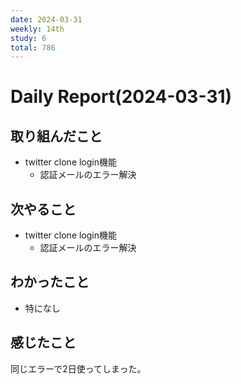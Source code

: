 ```yaml
---
date: 2024-03-31
weekly: 14th
study: 6
total: 786
---
```

# Daily Report(2024-03-31)
## 取り組んだこと
- twitter clone login機能
	- 認証メールのエラー解決
## 次やること
- twitter clone login機能
	- 認証メールのエラー解決
## わかったこと
- 特になし
## 感じたこと
同じエラーで2日使ってしまった。
